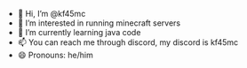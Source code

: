 - 👋 Hi, I’m @kf45mc
- 👀 I’m interested in running minecraft servers
- 🌱 I’m currently learning java code
- 📫 You can reach me through discord, my discord is kf45mc
- 😄 Pronouns: he/him

<!---
kf45mc/kf45mc is a ✨ special ✨ repository because its `README.md` (this file) appears on your GitHub profile.
You can click the Preview link to take a look at your changes.
--->
